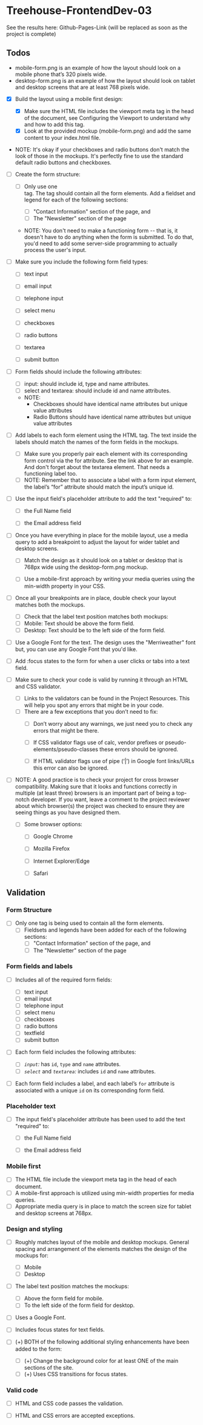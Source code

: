 ﻿# Treehouse-FrontendDev-03

See the results here: Github-Pages-Link (will be replaced as soon as the project is complete)

## Todos

  - mobile-form.png is an example of how the layout should look on a mobile phone that’s 320 pixels wide.
  - desktop-form.png is an example of how the layout should look on tablet and desktop screens that are at least 768 pixels wide.

  
  - [X] Build the layout using a mobile first design:

    - [X] Make sure the HTML file includes the viewport meta tag in the head of the document, see Configuring the Viewport to understand why and how to add this tag.
    - [X] Look at the provided mockup (mobile-form.png) and add the same content to your index.html file.

  - NOTE: It's okay if your checkboxes and radio buttons don't match the look of those in the mockups. It's perfectly fine to use the standard default radio buttons and checkboxes.
  
  
  - [ ] Create the form structure:

    - [ ] Only use one <form> tag. The <form> tag should contain all the form elements. Add a fieldset and legend for each of the following sections:
      - [ ] "Contact Information" section of the page, and
      - [ ] The "Newsletter" section of the page

    - NOTE: You don't need to make a functioning form -- that is, it doesn't have to do anything when the form is submitted. To do that, you'd need to add some server-side programming to actually process the user's input.
    
  - [ ] Make sure you include the following form field types:

    - [ ] text input
    - [ ] email input
    - [ ] telephone input
    - [ ] select menu
    - [ ] checkboxes
    - [ ] radio buttons
    - [ ] textarea
    - [ ] submit button


  - [ ] Form fields should include the following attributes:

    - [ ] input: should include id, type and name attributes.
    - [ ] select and textarea: should include id and name attributes.
  
    - NOTE: 
      - Checkboxes should have identical name attributes but unique value attributes
      - Radio Buttons should have identical name attributes but unique value attributes

  - [ ] Add labels to each form element using the HTML <label> tag. The text inside the labels should match the names of the form fields in the mockups.
    - [ ] Make sure you properly pair each <label> element with its corresponding form control via the for attribute. See the link above for an example. And don't forget about the textarea element. That needs a functioning label too.
    - [ ] NOTE: Remember that to associate a label with a form input element, the label’s “for” attribute should match the input’s unique id.
      
  - [ ] Use the input field's placeholder attribute to add the text "required" to:
    - [ ] the Full Name field
    - [ ] the Email address field


  - [ ] Once you have everything in place for the mobile layout, use a media query to add a breakpoint to adjust the layout for wider tablet and desktop screens.
    - [ ] Match the design as it should look on a tablet or desktop that is 768px wide using the desktop-form.png mockup.
    - [ ] Use a mobile-first approach by writing your media queries using the min-width property in your CSS.


  - [ ] Once all your breakpoints are in place, double check your layout matches both the mockups.
    - [ ] Check that the label text position matches both mockups:
    - [ ] Mobile: Text should be above the form field.
    - [ ] Desktop: Text should be to the left side of the form field.

  - [ ] Use a Google Font for the text. The design uses the "Merriweather" font but, you can use any Google Font that you'd like.
  - [ ] Add :focus states to the form for when a user clicks or tabs into a text field.
    

  - [ ] Make sure to check your code is valid by running it through an HTML and CSS validator.

    - [ ] Links to the validators can be found in the Project Resources. This will help you spot any errors that might be in your code.
    - [ ] There are a few exceptions that you don’t need to fix:
      - [ ] Don’t worry about any warnings, we just need you to check any errors that might be there.
      - [ ] If CSS validator flags use of calc, vendor prefixes or pseudo-elements/pseudo-classes these errors should be ignored.
      - [ ] If HTML validator flags use of pipe (‘|’) in Google font links/URLs this error can also be ignored.


  - [ ] NOTE: A good practice is to check your project for cross browser compatibility. Making sure that it looks and functions correctly in multiple (at least three) browsers is an important part of being a top-notch developer. If you want, leave a comment to the project reviewer about which browser(s) the project was checked to ensure they are seeing things as you have designed them.
    - [ ] Some browser options:
      - [ ] Google Chrome
      - [ ] Mozilla Firefox
      - [ ] Internet Explorer/Edge
      - [ ] Safari


## Validation

### Form Structure

  - [ ] Only one <form> tag is being used to contain all the form elements.
    - [ ] Fieldsets and legends have been added for each of the following sections:
      - [ ] "Contact Information" section of the page, and
      - [ ] The "Newsletter" section of the page

### Form fields and labels

  - [ ] Includes all of the required form fields:
    - [ ] text input
    - [ ] email input
    - [ ] telephone input
    - [ ] select menu
    - [ ] checkboxes
    - [ ] radio buttons
    - [ ] textfield
    - [ ] submit button
  - [ ] Each form field includes the following attributes:
    
    - [ ] _`input`:_ has `id`, `type` and `name` attributes.
    - [ ] _`select`_ and _`textarea`:_ includes `id` and `name` attributes.
  - [ ] Each form field includes a label, and each label’s `for` attribute is associated with a unique `id` on its corresponding form field.

### Placeholder text

  - [ ] The input field's placeholder attribute has been used to add the text "required" to:
      - [ ] the Full Name field
      - [ ] the Email address field


### Mobile first

  - [ ] The HTML file include the viewport meta tag in the head of each document.
  - [ ] A mobile-first approach is utilized using min-width properties for media queries.
  - [ ] Appropriate media query is in place to match the screen size for tablet and desktop screens at 768px.

### Design and styling

  - [ ] Roughly matches layout of the mobile and desktop mockups. General spacing and arrangement of the elements matches the design of the mockups for:
    - [ ] Mobile
    - [ ] Desktop
  - [ ] The label text position matches the mockups:
    - [ ] Above the form field for mobile.
    - [ ] To the left side of the form field for desktop.
  - [ ] Uses a Google Font.
  - [ ] Includes focus states for text fields.

  - [ ] (+) BOTH of the following additional styling enhancements have been added to the form:
    - [ ] (+) Change the background color for at least ONE of the main sections of the site.
    - [ ] (+) Uses CSS transitions for focus states.

### Valid code 

  - [ ] HTML and CSS code passes the validation.
  - [ ] HTML and CSS errors are accepted exceptions.



